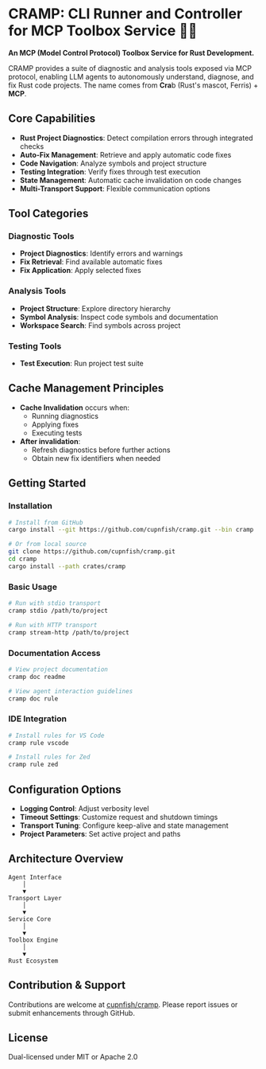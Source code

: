 # CRAMP: CLI Runner and Controller for MCP Toolbox Service 🦀🤖

**An MCP (Model Control Protocol) Toolbox Service for Rust Development.**

CRAMP provides a suite of diagnostic and analysis tools exposed via MCP protocol, enabling LLM agents to autonomously understand, diagnose, and fix Rust code projects. The name comes from **Cra**b (Rust's mascot, Ferris) + **MCP**.

## Core Capabilities

- **Rust Project Diagnostics**: Detect compilation errors through integrated checks
- **Auto-Fix Management**: Retrieve and apply automatic code fixes
- **Code Navigation**: Analyze symbols and project structure
- **Testing Integration**: Verify fixes through test execution
- **State Management**: Automatic cache invalidation on code changes
- **Multi-Transport Support**: Flexible communication options

## Tool Categories

### Diagnostic Tools
- **Project Diagnostics**: Identify errors and warnings
- **Fix Retrieval**: Find available automatic fixes
- **Fix Application**: Apply selected fixes

### Analysis Tools
- **Project Structure**: Explore directory hierarchy
- **Symbol Analysis**: Inspect code symbols and documentation
- **Workspace Search**: Find symbols across project

### Testing Tools
- **Test Execution**: Run project test suite

## Cache Management Principles
- **Cache Invalidation** occurs when:
  - Running diagnostics
  - Applying fixes
  - Executing tests
- **After invalidation**:
  - Refresh diagnostics before further actions
  - Obtain new fix identifiers when needed

## Getting Started

### Installation
```bash
# Install from GitHub
cargo install --git https://github.com/cupnfish/cramp.git --bin cramp

# Or from local source
git clone https://github.com/cupnfish/cramp.git
cd cramp
cargo install --path crates/cramp
```

### Basic Usage
```bash
# Run with stdio transport
cramp stdio /path/to/project

# Run with HTTP transport
cramp stream-http /path/to/project
```

### Documentation Access
```bash
# View project documentation
cramp doc readme

# View agent interaction guidelines
cramp doc rule
```

### IDE Integration
```bash
# Install rules for VS Code
cramp rule vscode

# Install rules for Zed
cramp rule zed
```

## Configuration Options
- **Logging Control**: Adjust verbosity level
- **Timeout Settings**: Customize request and shutdown timings
- **Transport Tuning**: Configure keep-alive and state management
- **Project Parameters**: Set active project and paths

## Architecture Overview
```
Agent Interface
    │
    ▼
Transport Layer
    │
    ▼
Service Core
    │
    ▼
Toolbox Engine
    │
    ▼
Rust Ecosystem
```

## Contribution & Support
Contributions are welcome at [cupnfish/cramp](https://github.com/cupnfish/cramp). Please report issues or submit enhancements through GitHub.

## License
Dual-licensed under MIT or Apache 2.0
